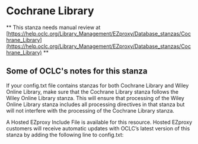 # Cochrane Library
** This stanza needs manual review at [https://help.oclc.org/Library_Management/EZproxy/Database_stanzas/Cochrane_Library](https://help.oclc.org/Library_Management/EZproxy/Database_stanzas/Cochrane_Library) **

## Some of OCLC's notes for this stanza

If your config.txt file contains stanzas for both Cochrane Library and Wiley Online Library, make sure that the Cochrane Library stanza follows the Wiley Online Library stanza. This will ensure that processing of the Wiley Online Library stanza includes all processing directives in that stanza but will not interfere with the processing of the Cochrane Library stanza.

A Hosted EZproxy Include File is available for this resource. Hosted EZproxy customers will receive automatic updates with OCLC&rsquo;s latest version of this stanza by adding the following line to config.txt:
